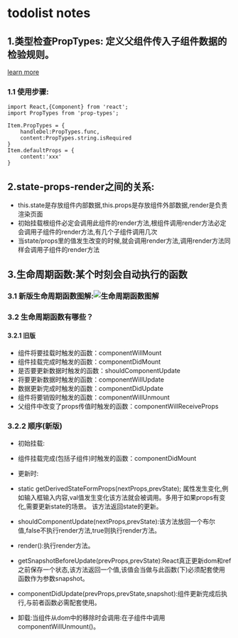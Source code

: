 # todolist notes

## 1.类型检查PropTypes: 定义父组件传入子组件数据的检验规则。
[learn more](https://reactjs.org/docs/typechecking-with-proptypes.html)

### 1.1 使用步骤:
```
import React,{Component} from 'react';
import PropTypes from 'prop-types';

Item.PropTypes = {
	handleDel:PropTypes.func,
	content:PropTypes.string.isRequired
}
Item.defaultProps = {
	content:'xxx'
}
```

## 2.state-props-render之间的关系:
* this.state是存放组件内部数据,this.props是存放组件外部数据,render是负责渲染页面
* 初始挂载根组件必定会调用此组件的render方法,根组件调用render方法必定会调用子组件的render方法,有几个子组件调用几次
* 当state/props里的值发生改变的时候,就会调用render方法,调用render方法同样会调用子组件的render方法

## 3.生命周期函数:某个时刻会自动执行的函数

### 3.1 新版生命周期函数图解:![生命周期函数图解](https://img2018.cnblogs.com/blog/1207967/201901/1207967-20190112160902928-1996985991.webp)

### 3.2 生命周期函数有哪些？

#### 3.2.1 旧版
* 组件将要挂载时触发的函数：componentWillMount
* 组件挂载完成时触发的函数：componentDidMount
* 是否要更新数据时触发的函数：shouldComponentUpdate
* 将要更新数据时触发的函数：componentWillUpdate
* 数据更新完成时触发的函数：componentDidUpdate
* 组件将要销毁时触发的函数：componentWillUnmount
* 父组件中改变了props传值时触发的函数：componentWillReceiveProps

### 3.2.2 顺序(新版)
* 初始挂载:
*  组件挂载完成(包括子组件)时触发的函数：componentDidMount

* 更新时:
*  static getDerivedStateFormProps(nextProps,prevState);
   属性发生变化,例如输入框输入内容,val值发生变化该方法就会被调用。多用于如果props有变化,需要更新state的场景。
   该方法返回state的更新。
*  shouldComponentUpdate(nextProps,prevState):该方法放回一个布尔值,false不执行render方法,true则执行render方法。
*  render():执行render方法。
*  getSnapshotBeforeUpdate(prevProps,prevState):React真正更新dom和ref之前保存一个状态,该方法返回一个值,该值会当做与此函数(下)必须配套使用函数作为参数snapshot。
*  componentDidUpdate(prevProps,prevState,snapshot):组件更新完成后执行,与前者函数必需配套使用。

* 卸载:当组件从dom中的移除时会调用:在子组件中调用componentWillUnmount()。
